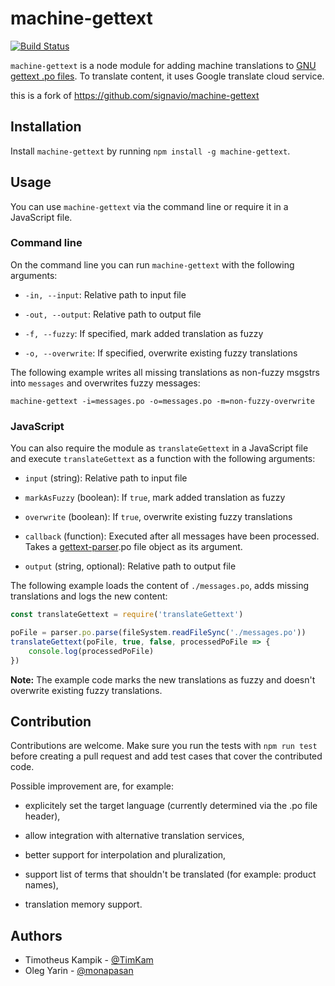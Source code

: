 # machine-gettext
[![Build Status](https://travis-ci.org/signavio/machine-gettext.svg?branch=8-integrate-travis-ci)](https://travis-ci.org/signavio/machine-gettext)

``machine-gettext`` is a node module for adding machine translations to [GNU gettext .po files](https://www.gnu.org/software/gettext/manual/html_node/PO-Files.html).
To translate content, it uses Google translate cloud service.

this is a fork of https://github.com/signavio/machine-gettext

## Installation
Install ``machine-gettext`` by running ``npm install -g machine-gettext``.

## Usage
You can use ``machine-gettext`` via the command line or require it in a JavaScript file.

### Command line
On the command line you can run ``machine-gettext`` with the following arguments:

* ``-in, --input``: Relative path to input file

* ``-out, --output``: Relative path to output file

* ``-f, --fuzzy``: If specified, mark added translation as fuzzy

* ``-o, --overwrite``: If specified, overwrite existing fuzzy translations

The following example writes all missing translations as non-fuzzy msgstrs into ``messages`` and overwrites fuzzy messages:

```
machine-gettext -i=messages.po -o=messages.po -m=non-fuzzy-overwrite
```

### JavaScript
You can also require the module as ``translateGettext`` in a JavaScript file and execute ``translateGettext`` as a function with the following arguments:

* ``input`` (string): Relative path to input file

* ``markAsFuzzy`` (boolean): If ``true``, mark added translation as fuzzy

* ``overwrite`` (boolean): If ``true``, overwrite existing fuzzy translations

* ``callback`` (function): Executed after all messages have been processed. Takes a [gettext-parser](https://github.com/smhg/gettext-parser).po file object as its argument.

* ``output`` (string, optional): Relative path to output file 

The following example loads the content of ``./messages.po``, adds missing translations and logs the new content:

```JavaScript
const translateGettext = require('translateGettext')

poFile = parser.po.parse(fileSystem.readFileSync('./messages.po'))
translateGettext(poFile, true, false, processedPoFile => {
    console.log(processedPoFile)
})
```

**Note:** The example code marks the new translations as fuzzy and doesn't overwrite existing fuzzy translations.

## Contribution
Contributions are welcome.
Make sure you run the tests with ``npm run test`` before creating a pull request and add test cases that cover the contributed code.

Possible improvement are, for example:

* explicitely set the target language (currently determined via the .po file header),

* allow integration with alternative translation services,

* better support for interpolation and pluralization,

* support list of terms that shouldn't be translated (for example: product names),

* translation memory support.

## Authors

* Timotheus Kampik - [@TimKam](https://github.com/TimKam)
* Oleg Yarin - [@monapasan](https://github.com/monapasan)

